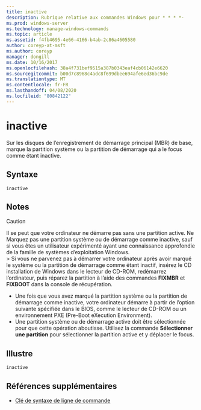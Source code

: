 ```yaml
---
title: inactive
description: Rubrique relative aux commandes Windows pour * * * *-
ms.prod: windows-server
ms.technology: manage-windows-commands
ms.topic: article
ms.assetid: f4fb4695-4e66-4166-b4ab-2c86a4605580
author: coreyp-at-msft
ms.author: coreyp
manager: dongill
ms.date: 10/16/2017
ms.openlocfilehash: 38a4f731bef9515a387b0343eaf4cb06142e6620
ms.sourcegitcommit: b00d7c8968c4adc8f699dbee694afe6ed36bc9de
ms.translationtype: MT
ms.contentlocale: fr-FR
ms.lasthandoff: 04/08/2020
ms.locfileid: "80842122"
---
```

# <a name="inactive"></a>inactive



Sur les disques de l’enregistrement de démarrage principal (MBR) de base, marque la partition système ou la partition de démarrage qui a le focus comme étant inactive.

## <a name="syntax"></a>Syntaxe

```
inactive
```

## <a name="remarks"></a>Notes

> [!CAUTION]
> Il se peut que votre ordinateur ne démarre pas sans une partition active. Ne Marquez pas une partition système ou de démarrage comme inactive, sauf si vous êtes un utilisateur expérimenté ayant une connaissance approfondie de la famille de systèmes d’exploitation Windows.</br>> Si vous ne parvenez pas à démarrer votre ordinateur après avoir marqué le système ou la partition de démarrage comme étant inactif, insérez le CD installation de Windows dans le lecteur de CD-ROM, redémarrez l’ordinateur, puis réparez la partition à l’aide des commandes **FIXMBR** et **FIXBOOT** dans la console de récupération.
> -   Une fois que vous avez marqué la partition système ou la partition de démarrage comme inactive, votre ordinateur démarre à partir de l’option suivante spécifiée dans le BIOS, comme le lecteur de CD-ROM ou un environnement PXE (Pre-Boot eXecution Environment).
> -   Une partition système ou de démarrage active doit être sélectionnée pour que cette opération aboutisse. Utilisez la commande **Sélectionner une partition** pour sélectionner la partition active et y déplacer le focus.

## <a name="examples"></a><a name=BKMK_examples></a>Illustre

```
inactive
```

## <a name="additional-references"></a>Références supplémentaires

- [Clé de syntaxe de ligne de commande](command-line-syntax-key.md)

